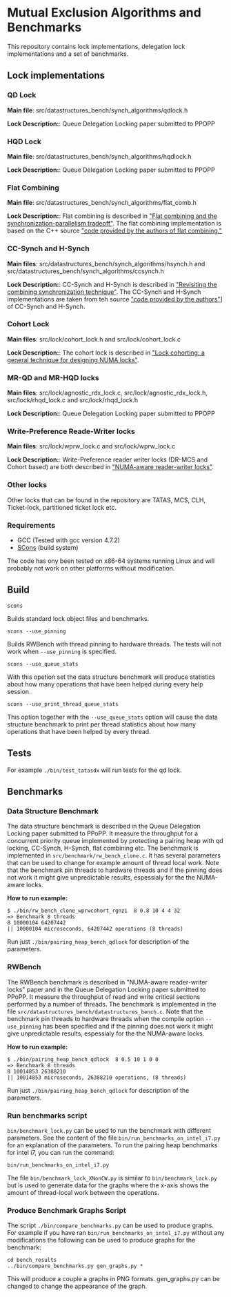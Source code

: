 Mutual Exclusion Algorithms and Benchmarks 
==========================================

This repository contains lock implementations, delegation lock
implementations and a set of benchmarks.

## Lock implementations ##

### QD Lock ###

**Main file**: src/datastructures_bench/synch_algorithms/qdlock.h

**Lock Description:**: Queue Delegation Locking paper submitted to PPOPP 

### HQD Lock ###

**Main file**: src/datastructures_bench/synch_algorithms/hqdlock.h

**Lock Description:**: Queue Delegation Locking paper submitted to PPOPP 

### Flat Combining ###

**Main file**: src/datastructures_bench/synch_algorithms/flat_comb.h

**Lock Description:**: Flat combining is described in
  ["Flat combining and the synchronization-parallelism tradeoff"][FCPaper].
  The flat combining implementation is based on the C++ source
  ["code provided by the authors of flat combining."][FCSource]

[FCPaper]: http://dl.acm.org/citation.cfm?id=1810479.1810540
[FCSource]: https://github.com/mit-carbon/Flat-Combining

### CC-Synch and H-Synch ###

**Main files**: src/datastructures_bench/synch_algorithms/hsynch.h and
  src/datastructures_bench/synch_algorithms/ccsynch.h

**Lock Description:**: CC-Synch and H-Synch is described in
  ["Revisiting the combining synchronization technique"][SynchPaper].
  The CC-Synch and H-Synch implementations are taken from teh source
  ["code provided by the authors"][SynchSource]] of CC-Synch and
  H-Synch.

[SynchPaper]: http://dl.acm.org/citation.cfm?id=2145849
[SynchSource]: https://code.google.com/p/sim-universal-construction/

### Cohort Lock ###

**Main files**: src/lock/cohort_lock.h and src/lock/cohort_lock.c

**Lock Description:**: The cohort lock is described in
  ["Lock cohorting: a general technique for designing NUMA locks"][CohortPaper].

[CohortPaper]: http://dl.acm.org/citation.cfm?id=2145848

### MR-QD and MR-HQD locks ###

**Main files**: src/lock/agnostic_rdx_lock.c,
  src/lock/agnostic_rdx_lock.h, src/lock/rhqd_lock.c and
  src/lock/rhqd_lock.h

**Lock Description:**: Queue Delegation Locking paper submitted to PPOPP

### Write-Preference Reade-Writer locks ###

**Main files**: src/lock/wprw_lock.c and src/lock/wprw_lock.c 

**Lock Description:**: Write-Preference reader writer locks (DR-MCS
  and Cohort based) are both described in
  ["NUMA-aware reader-writer locks"][NumaRWPaper].

[NumaRWPaper]: http://dl.acm.org/citation.cfm?id=2442532

### Other locks ###

Other locks that can be found in the repository are TATAS, MCS, CLH,
Ticket-lock, partitioned ticket lock etc.

### Requirements ###

* GCC (Tested with gcc version 4.7.2)
* [SCons](http://www.scons.org/) (build system)

The code has ony been tested on x86-64 systems running Linux and will
probably not work on other platforms without modification.

## Build ##

`scons `

Builds standard lock object files and benchmarks.

`scons --use_pinning`

Builds RWBench with thread pinning to hardware threads. The tests will
not work when `--use_pinning` is specified.

`scons --use_queue_stats`

With this opetion set the data structure benchmark will produce
statistics about how many operations that have been helped during
every help session.

`scons --use_print_thread_queue_stats`

This option together with the `--use_queue_stats` option will cause
the data structure benchmark to print per thread statistics about how
many operations that have been helped by every thread.

## Tests ##

For example `./bin/test_tatasdx` will run tests for the qd lock.

## Benchmarks ##

### Data Structure Benchmark ###

The data structure benchmark is described in the Queue Delegation
Locking paper submitted to PPoPP. It measure the throughput for a
concurrent priority queue implemented by protecting a pairing heap
with qd locking, CC-Synch, H-Synch, flat combining etc. The benchmark
is implemented in `src/benchmark/rw_bench_clone.c`. It has several
parameters that can be used to change for example amount of thread
local work. Note that the benchmark pin threads to hardware threads
and if the pinning does not work it might give unpredictable results,
espessialy for the the NUMA-aware locks.

**How to run example:**

    $ ./bin/rw_bench_clone_wprwcohort_rgnzi  8 0.8 10 4 4 32
    => Benchmark 8 threads
    8 10000104 64207442
    || 10000104 microseconds, 64207442 operations (8 threads)



Run just `./bin/pairing_heap_bench_qdlock` for description of the
parameters.


### RWBench ###

The RWBench benchmark is described in "NUMA-aware reader-writer locks"
paper and in the Queue Delegation Locking paper submitted to PPoPP. It
measure the throughput of read and write critical sections performed by
a number of threads. The benchmark is implemented in the file
`src/datastructures_bench/datastructures_bench.c`.  Note that the
benchmark pin threads to hardware threads when the compile option
`--use_pinning` has been specified and if the pinning does not work it
might give unpredictable results, espessialy for the the NUMA-aware
locks.

**How to run example:**

    $ ./bin/pairing_heap_bench_qdlock  8 0.5 10 1 0 0
    => Benchmark 8 threads
    8 10014853 26388210
    || 10014853 microseconds, 26388210 operations, (8 threads)


Run just `./bin/pairing_heap_bench_qdlock` for description of the
parameters.

### Run benchmarks script ###

`bin/benchmark_lock.py` can be used to run the benchmark with
different parameters. See the content of the file
`bin/run_benchmarks_on_intel_i7.py` for an explanation of the
parameters. To run the pairing heap benchmarks for intel i7, you can
run the command:

`bin/run_benchmarks_on_intel_i7.py`

The file `bin/benchmark_lock_XNonCW.py` is similar to
`bin/benchmark_lock.py` but is used to generate data for the graphs
where the x-axis shows the amount of thread-local work between the
operations.

### Produce Benchmark Graphs Script ###

The script `./bin/compare_benchmarks.py` can be used to produce
graphs. For example if you have ran
`bin/run_benchmarks_on_intel_i7.py` without any modifications the
following can be used to produce graphs for the benchmark:

    cd bench_results
    ../bin/compare_benchmarks.py gen_graphs.py *

This will produce a couple a graphs in PNG formats. gen_graphs.py can
be changed to change the appearance of the graph.


    

